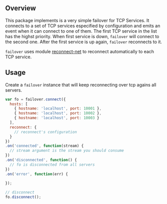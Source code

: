 ## Overview
This package implements is a very simple failover for TCP Services.
It connects to a set of TCP services especified by configuration and emits an event when it can connect to one of them.
The first TCP service in the list has the highst priority.
When first service is down, `failover` will connect to the second one. After the first service is up again, `failover` reconnects to it. 


`failover` uses module [reconnect-net](https://github.com/juliangruber/reconnect-net) to reconnect automatically to each TCP service.

## Usage

Create a `failover` instance that will keep reconnecting over tcp agains all servers.

```js
var fo = failover.connect({
  hosts: [
    { hostname: 'localhost', port: 10001 },
    { hostname: 'localhost', port: 10002 },
    { hostname: 'localhost', port: 10003 }
  ],
  reconnect: {
    // reconnect's configuration
  }
})
.on('connected', function(stream) {
  // stream argument is the stream you should consume
})
.on('disconnected', function() {
  // fo is disconnected from all servers
})
.on('error', function(err) {
  
});

// disconnect
fo.disconnect();
```



